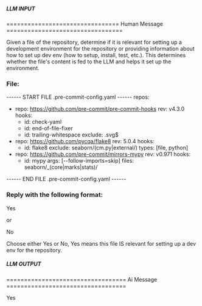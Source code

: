 ##### LLM INPUT #####
================================ Human Message =================================

Given a file of the repository, determine if it is relevant for setting up a development environment for the repository or providing information about how to set up dev env (how to setup, install, test, etc.). This determines whether the file's content is fed to the LLM and helps it set up the environment.

### File:
------ START FILE .pre-commit-config.yaml ------
repos:
-   repo: https://github.com/pre-commit/pre-commit-hooks
    rev: v4.3.0
    hooks:
    -   id: check-yaml
    -   id: end-of-file-fixer
    -   id: trailing-whitespace
        exclude: \.svg$
-   repo: https://github.com/pycqa/flake8
    rev: 5.0.4
    hooks:
    -   id: flake8
        exclude: seaborn/(cm\.py|external/)
        types: [file, python]
-   repo: https://github.com/pre-commit/mirrors-mypy
    rev: v0.971
    hooks:
     -  id: mypy
        args: [--follow-imports=skip]
        files: seaborn/_(core|marks|stats)/

------ END FILE .pre-commit-config.yaml ------

### Reply with the following format:

<rel>Yes</rel>

or

<rel>No</rel>

Choose either Yes or No, Yes means this file IS relevant for setting up a dev env for the repository.

##### LLM OUTPUT #####
================================== Ai Message ==================================

<rel>Yes</rel>
